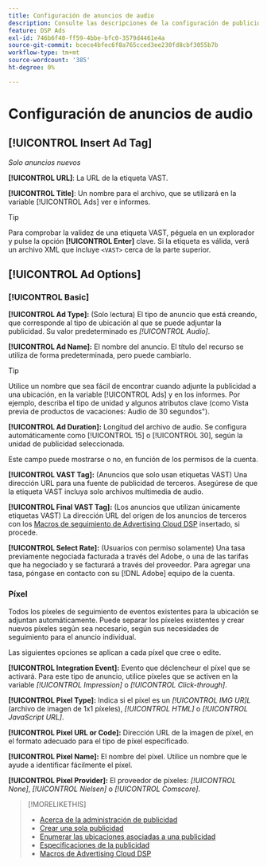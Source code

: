 ```yaml
---
title: Configuración de anuncios de audio
description: Consulte las descripciones de la configuración de publicidad disponible para los anuncios de audio.
feature: DSP Ads
exl-id: 746b6f40-ff59-4bbe-bfc0-3579d4461e4a
source-git-commit: bcece4bfec6f8a765cced3ee230fd8cbf3055b7b
workflow-type: tm+mt
source-wordcount: '385'
ht-degree: 0%

---
```


# Configuración de anuncios de audio

## [!UICONTROL Insert Ad Tag]

*Solo anuncios nuevos*

**[!UICONTROL URL]**: La URL de la etiqueta VAST.

**[!UICONTROL Title]**: Un nombre para el archivo, que se utilizará en la variable [!UICONTROL Ads] ver e informes.

>[!TIP]
>
> Para comprobar la validez de una etiqueta VAST, péguela en un explorador y pulse la opción **[!UICONTROL Enter]** clave. Si la etiqueta es válida, verá un archivo XML que incluye `<VAST>` cerca de la parte superior.

## [!UICONTROL Ad Options]

### [!UICONTROL Basic]

**[!UICONTROL Ad Type]:** (Solo lectura) El tipo de anuncio que está creando, que corresponde al tipo de ubicación al que se puede adjuntar la publicidad. Su valor predeterminado es *[!UICONTROL Audio]*.

**[!UICONTROL Ad Name]:** El nombre del anuncio. El título del recurso se utiliza de forma predeterminada, pero puede cambiarlo.

>[!TIP]
>
> Utilice un nombre que sea fácil de encontrar cuando adjunte la publicidad a una ubicación, en la variable [!UICONTROL Ads] y en los informes. Por ejemplo, describa el tipo de unidad y algunos atributos clave (como Vista previa de productos de vacaciones: Audio de 30 segundos&quot;).

**[!UICONTROL Ad Duration]:** Longitud del archivo de audio. Se configura automáticamente como [!UICONTROL 15] o [!UICONTROL 30], según la unidad de publicidad seleccionada.

Este campo puede mostrarse o no, en función de los permisos de la cuenta.

**[!UICONTROL VAST Tag]:** (Anuncios que solo usan etiquetas VAST) Una dirección URL para una fuente de publicidad de terceros. Asegúrese de que la etiqueta VAST incluya solo archivos multimedia de audio.

**[!UICONTROL Final VAST Tag]:** (Los anuncios que utilizan únicamente etiquetas VAST) La dirección URL del origen de los anuncios de terceros con los [Macros de seguimiento de Advertising Cloud DSP](/help/dsp/campaign-management/macros.md) insertado, si procede.

**[!UICONTROL Select Rate]:** (Usuarios con permiso solamente) Una tasa previamente negociada facturada a través del Adobe, o una de las tarifas que ha negociado y se facturará a través del proveedor. Para agregar una tasa, póngase en contacto con su [!DNL Adobe] equipo de la cuenta.

### Píxel

Todos los píxeles de seguimiento de eventos existentes para la ubicación se adjuntan automáticamente. Puede separar los píxeles existentes y crear nuevos píxeles según sea necesario, según sus necesidades de seguimiento para el anuncio individual.

Las siguientes opciones se aplican a cada píxel que cree o edite.

**[!UICONTROL Integration Event]:** Evento que déclencheur el píxel que se activará. Para este tipo de anuncio, utilice píxeles que se activen en la variable *[!UICONTROL Impression]* o *[!UICONTROL Click-through]*.

**[!UICONTROL Pixel Type]:** Indica si el píxel es un *[!UICONTROL IMG UR]L* (archivo de imagen de 1x1 píxeles), *[!UICONTROL HTML]* o *[!UICONTROL JavaScript URL]*.

**[!UICONTROL Pixel URL or Code]:** Dirección URL de la imagen de píxel, en el formato adecuado para el tipo de píxel especificado.

**[!UICONTROL Pixel Name]:** El nombre del píxel. Utilice un nombre que le ayude a identificar fácilmente el píxel.

**[!UICONTROL Pixel Provider]:** El proveedor de píxeles: *[!UICONTROL None]*, *[!UICONTROL Nielsen]* o *[!UICONTROL Comscore]*.

>[!MORELIKETHIS]
>
>* [Acerca de la administración de publicidad](ad-about.md)
>* [Crear una sola publicidad](ad-create.md)
>* [Enumerar las ubicaciones asociadas a una publicidad](/help/dsp/campaign-management/ads/ad-list-placements.md)
>* [Especificaciones de la publicidad](ad-specs.md)
>* [Macros de Advertising Cloud DSP](/help/dsp/campaign-management/macros.md)

